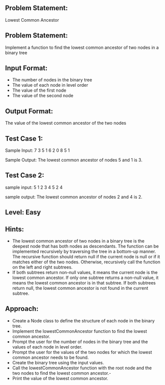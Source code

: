 ## Problem Statement:
Lowest Common Ancestor

## Problem Statement:
Implement a function to find the lowest common ancestor of two nodes in a binary tree


## Input Format:
- The number of nodes in the binary tree
- The value of each node in level order
- The value of the first node
- The value of the second node

## Output Format:
The value of the lowest common ancestor of the two nodes

## Test Case 1:
Sample Input:
7
3
5
1
6
2
0
8
5
1


Sample Output:
The lowest common ancestor of nodes 5 and 1 is 3.


## Test Case 2:
sample input: 
5
1
2
3
4
5
2
4

sample output:
The lowest common ancestor of nodes 2 and 4 is 2.

## Level: Easy

## Hints:
- The lowest common ancestor of two nodes in a binary tree is the deepest node that has both nodes as descendants.
The function can be implemented recursively by traversing the tree in a bottom-up manner.
The recursive function should return null if the current node is null or if it matches either of the two nodes.
Otherwise, recursively call the function on the left and right subtrees.
- If both subtrees return non-null values, it means the current node is the lowest common ancestor.
If only one subtree returns a non-null value, it means the lowest common ancestor is in that subtree.
If both subtrees return null, the lowest common ancestor is not found in the current subtree.

## Approach:
- Create a Node class to define the structure of each node in the binary tree.
- Implement the lowestCommonAncestor function to find the lowest common ancestor.
- Prompt the user for the number of nodes in the binary tree and the values of each node in level order.
- Prompt the user for the values of the two nodes for which the lowest common ancestor needs to be found.
- Create the binary tree using the input values.
- Call the lowestCommonAncestor function with the root node and the two nodes to find the lowest common ancestor.- 
- Print the value of the lowest common ancestor.
